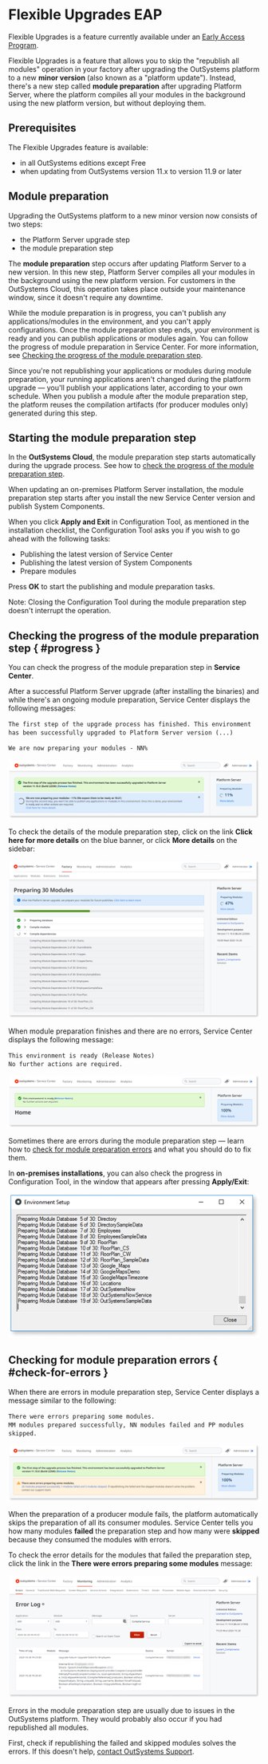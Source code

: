 # Flexible Upgrades EAP

<div class="info" markdown="1">

Flexible Upgrades is a feature currently available under an [Early Access Program](https://www.outsystems.com/eap/).

</div>

Flexible Upgrades is a feature that allows you to skip the "republish all modules" operation in your factory after upgrading the OutSystems platform to a new **minor version** (also known as a "platform update"). Instead, there's a new step called **module preparation** after upgrading Platform Server, where the platform compiles all your modules in the background using the new platform version, but without deploying them.

## Prerequisites

The Flexible Upgrades feature is available:

* in all OutSystems editions except Free
* when updating from OutSystems version 11.x to version 11.9 or later

## Module preparation

Upgrading the OutSystems platform to a new minor version now consists of two steps:

* the Platform Server upgrade step
* the module preparation step

The **module preparation** step occurs after updating Platform Server to a new version. In this new step, Platform Server compiles all your modules in the background using the new platform version. For customers in the OutSystems Cloud, this operation takes place outside your maintenance window, since it doesn't require any downtime.

While the module preparation is in progress, you can't publish any applications/modules in the environment, and you can't apply configurations. Once the module preparation step ends, your environment is ready and you can publish applications or modules again. You can follow the progress of module preparation in Service Center. For more information, see [Checking the progress of the module preparation step](#progress).

Since you're not republishing your applications or modules during module preparation, your running applications aren't changed during the platform upgrade — you'll publish your applications later, according to your own schedule. When you publish a module after the module preparation step, the platform reuses the compilation artifacts (for producer modules only) generated during this step.

## Starting the module preparation step

<div class="info" markdown="1">

In the **OutSystems Cloud**, the module preparation step starts automatically during the upgrade process. See how to [check the progress of the module preparation step](#progress).

</div>

When updating an on-premises Platform Server installation, the module preparation step starts after you install the new Service Center version and publish System Components.

When you click **Apply and Exit** in Configuration Tool, as mentioned in the installation checklist, the Configuration Tool asks you if you wish to go ahead with the following tasks:

* Publishing the latest version of Service Center
* Publishing the latest version of System Components
* Prepare modules

Press **OK** to start the publishing and module preparation tasks.

Note: Closing the Configuration Tool during the module preparation step doesn't interrupt the operation.

## Checking the progress of the module preparation step { #progress }

You can check the progress of the module preparation step in **Service Center**.

After a successful Platform Server upgrade (after installing the binaries) and while there's an ongoing module preparation, Service Center displays the following messages:

`The first step of the upgrade process has finished. This environment has been successfully upgraded to Platform Server version (...)`

`We are now preparing your modules - NN%`

![Module preparation in progress (Service Center)](images/module-preparation-progress-sc.png)

To check the details of the module preparation step, click on the link **Click here for more details** on the blue banner, or click **More details** on the sidebar:

![Module preparation progress details (Service Center)](images/module-preparation-detail-sc.png)

When module preparation finishes and there are no errors, Service Center displays the following message:

`This environment is ready (Release Notes)`  
`No further actions are required.`

![Module preparation finished successfully (Service Center)](images/module-preparation-success-sc.png)

Sometimes there are errors during the module preparation step — learn how to [check for module preparation errors](#check-for-errors) and what you should do to fix them.

<div class="info" markdown="1">

In **on-premises installations**, you can also check the progress in Configuration Tool, in the window that appears after pressing **Apply/Exit**:

![Module preparation in progress (Configuration Tool)](images/module-preparation-progress-ct.png)

</div>

## Checking for module preparation errors { #check-for-errors }

When there are errors in module preparation step, Service Center displays a message similar to the following:

`There were errors preparing some modules.`  
`MM modules prepared successfully, NN modules failed and PP modules skipped.`

![Module preparation with errors (Service Center)](images/module-preparation-failure-sc.png)

<div class="info" markdown="1">

When the preparation of a producer module fails, the platform automatically skips the preparation of all its consumer modules. Service Center tells you how many modules **failed** the preparation step and how many were **skipped** because they consumed the modules with errors.

</div>

To check the error details for the modules that failed the preparation step, click the link in the **There were errors preparing some modules** message:

![](images/module-preparation-failure-logs-sc.png)

Errors in the module preparation step are usually due to issues in the OutSystems platform. They would probably also occur if you had republished all modules.

First, check if republishing the failed and skipped modules solves the errors. If this doesn't help, [contact OutSystems Support](https://success.outsystems.com/Support/Enterprise_Customers/OutSystems_Support/01_Contact_OutSystems_technical_support).
